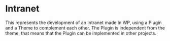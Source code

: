 # Intranet
This represents the development of an Intranet made in WP, using a Plugin and a Theme to complement each other.
The Plugin is independent from the theme, that means that the Plugin can be implemented in other projects.

